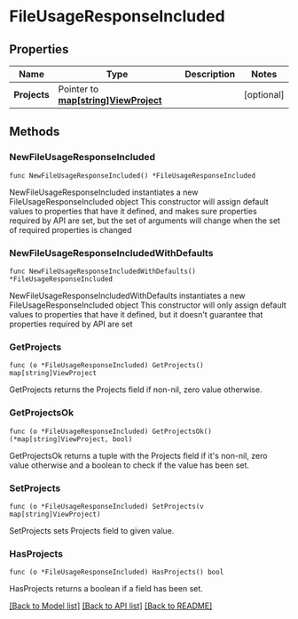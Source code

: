 # FileUsageResponseIncluded

## Properties

Name | Type | Description | Notes
------------ | ------------- | ------------- | -------------
**Projects** | Pointer to [**map[string]ViewProject**](view.Project.md) |  | [optional] 

## Methods

### NewFileUsageResponseIncluded

`func NewFileUsageResponseIncluded() *FileUsageResponseIncluded`

NewFileUsageResponseIncluded instantiates a new FileUsageResponseIncluded object
This constructor will assign default values to properties that have it defined,
and makes sure properties required by API are set, but the set of arguments
will change when the set of required properties is changed

### NewFileUsageResponseIncludedWithDefaults

`func NewFileUsageResponseIncludedWithDefaults() *FileUsageResponseIncluded`

NewFileUsageResponseIncludedWithDefaults instantiates a new FileUsageResponseIncluded object
This constructor will only assign default values to properties that have it defined,
but it doesn't guarantee that properties required by API are set

### GetProjects

`func (o *FileUsageResponseIncluded) GetProjects() map[string]ViewProject`

GetProjects returns the Projects field if non-nil, zero value otherwise.

### GetProjectsOk

`func (o *FileUsageResponseIncluded) GetProjectsOk() (*map[string]ViewProject, bool)`

GetProjectsOk returns a tuple with the Projects field if it's non-nil, zero value otherwise
and a boolean to check if the value has been set.

### SetProjects

`func (o *FileUsageResponseIncluded) SetProjects(v map[string]ViewProject)`

SetProjects sets Projects field to given value.

### HasProjects

`func (o *FileUsageResponseIncluded) HasProjects() bool`

HasProjects returns a boolean if a field has been set.


[[Back to Model list]](../README.md#documentation-for-models) [[Back to API list]](../README.md#documentation-for-api-endpoints) [[Back to README]](../README.md)


